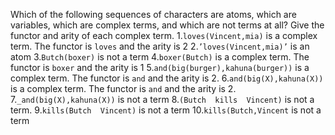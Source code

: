 Which of the following sequences of characters are atoms, which are variables, which are complex terms, and which are not terms at all? Give the functor and arity of each complex term.
1.`loves(Vincent,mia)` is a complex term. The functor is `loves` and the arity is 2
2.`’loves(Vincent,mia)’` is an atom
3.`Butch(boxer)` is not a term
4.`boxer(Butch)` is a complex term. The functor is `boxer` and the arity is 1
5.`and(big(burger),kahuna(burger))` is a complex term. The functor is `and` and the arity is 2.
6.`and(big(X),kahuna(X))` is a complex term. The functor is `and` and the arity is 2.
7.`_and(big(X),kahuna(X))` is not a term
8.`(Butch  kills  Vincent)` is not a term.
9.`kills(Butch  Vincent)` is not a term
10.`kills(Butch,Vincent` is not a term

